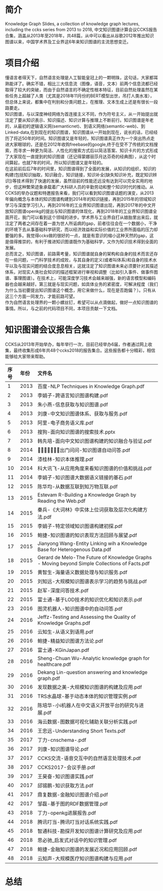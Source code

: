 # 简介
Knowledge Graph Slides, a collection of knowledge graph lectures, including the ccks series from 2013 to 2018, 中文知识图谱计算会议CCKS报告合集，涵盖从2013年至2018年，共48篇，从中可以看出从谷歌2012年推出知识图谱以来，中国学术界及工业界这6年来知识图谱的主流思想变迁。

# 项目介绍
   懂语言者得天下，自然语言处理是人工智能皇冠上的一颗明珠，这句话，大家都耳熟能详了。确实不错，相比三大信息流（图像，语音，文本）前两个信息流都已经取得了较大的突破，而由于自然语言的不确定性根本特征，目前自然处理虽然在某些任务上超越了人类（尤其是2018年11月份的BERT模型出世，吊打人类水准），但总体上来说，都集中在判别和分类问题上，在推理、文本生成上还是有很长一段路要走。  
   知识图谱，与以深度神经网络为首连接主义不同，作为符号主义，从一开始提出就注定了要从知识表示、知识描述、知识计算与推理上不断前行。知识图谱是年老的，从最初的逻辑语义网(semanticnet)、到语义网络(semantic-web)、到Linked-data,在到现在的知识图谱，知识图谱从一开始到现在，说长的话，已经经历了将近50年的时间。知识图谱又是年轻的，知识图谱真正作为一个突出热点走进大家眼球的，还是在2012年收购freebase的google,终于在受不了传统的文档搜索，而寻求一种更为简洁、人性化的搜索方式后以简洁答案、知识卡片的方式形成了大家现在一直提到的知识图谱（还记得蒙娜丽莎月达芬奇的经典图），从这个时间算起，也就7年的时间，所以知识图谱又是年轻的。  
   在这前前后后7年的时间里，知识图谱得到了全面的发展，从知识的组织，知识的构建(包括知识抽取，知识融合，知识链接，知识补全[缺失知识补充，既定知识辨识])等技术得到了快速的发展，虽然目前的性能还远没有达到可以完全实用的地步，但这种繁荣迹象承载着广大科研人员的辛勤劳动和整个知识时代的推动。从CCKS的举办议题和特邀报告来看，我们可以看到知识图谱话题的演变，从2013年偏向概念与本体的知识图谱构建到2014年的知识链接，再到2015年的领域知识学习与深度学习引入，再到2016年的工业界知识图谱出现，再到2017年的中文开放知识图谱openkg的提出与知识图谱的体现化，再到2018年的工业界知识图谱全面开花，我门可以看到这个领域的进步。学术界与工业界自打从娘胎里出来后，就注定了两者之间存在着一直为世人所诟病的gap，前者往往会在一个数据小，干净的环境下去从事基础科学研究，而以经济效益和实际价值的工业界所面临的压力却要强的多。我觉得ccks做的很好的一点，就是有意识的缩小这种天然的gap，这是值得推崇的，有利于推进知识图谱既作为基础科学，又作为知识技术得到全面的发展。  
   总而言之，知识图谱，前路需考量，知识图谱就自身的架构和自身的技术而言还存在一些问题，一门科学技术的成败，与其自身的定义(或者叫体系)和自身的技术水平以及与现实问题的结合度息息相关，这就注定了知识图谱未来必须要针对其描述体系，对现实人类社会知识的描述框架进行审视和调整（比如引入事件、做事件图谱、事理图谱）。在技术上，可能深度学习技术会越来越强，新的语言模型和编码器也会越来越好。第三就是与现实问题，如具体业务的紧密度，可解决程度（我们为什么当初要提出知识图谱这个概念，用它来做什么，现在是否跑偏？）。只有从这三个方面一同发力，才能前路可望。  
   作为自然语言处理界的一颗小螺丝钉，希望可以从点滴做起，做好一点知识图谱的事情。所以，与之前的代码项目不同，本项目贡献一下文档。  

# 知识图谱会议报告合集
CCKS从2013年开始举办，每年举行一次，目前已经举办6届，作者通过网上收集，最终收集形成6年共48个ccks2018的报告集合。这些报告都十分精彩，相信能够给大家带来帮助。

| 序号 | 年份 | 文件名 |
| :--- | :--- | :--- |
| 1 | 2013 | 百度-NLP Techniques in Knowledge Graph.pdf |
| 2 | 2013 | 李娟子-跨语言知识图谱构建.pdf |
| 3 | 2013 | 朱小燕-信息获取与知识图谱.pdf |
| 4 | 2013 | 刘康-中文知识图谱体系、获取与服务.pdf |
| 5 | 2013 | 阿里-电子商务语义库.pdf |
| 6 | 2013 | 搜狗-面向知识图谱的搜索技术.pptx |
| 7 | 2013 | 韩先培-面向中文知识图谱构建的知识融合与验证.pdf |
| 8 | 2014 |  􏰀􏰁􏰂􏰃􏰄􏰅􏰆出门问问-知识图谱自动问答.pdf |
| 9 | 2014 | 漆桂林-知识本体推理.pdf |
| 10 | 2014 |  科大讯飞-从应用角度来看知识图谱的价值和挑战.pdf |
| 11 | 2014 | 李娟子-知识图谱大数据语义链接的基石.pdf |
| 12 | 2015 | 陈华均-从数据互联到知万物互联.pdf |
| 13 | 2015 | Estevam R-Building a Knowledge Graph by Reading the Web.pdf |
| 14 | 2015 | 秦兵-《大词林》中实体上位词获取及层次化构建方法.pdf |
| 15 | 2015 | 李娟子-特定领域知识图谱构建初探.pdf |
| 16 | 2015 | 鲍捷-知识图谱的知识表现方法回顾与展望.pdf |
| 17 | 2015 | Jianyong Wang-Entity Linking wih a Knowledge Base for Heterogenous Data.pdf |
| 18 | 2015 | Gerard de Melo-The Future of Knowledge Graphs - Moving beyond Simple Collections of Facts.pdf |
| 19 | 2015 | 黄智生-海量语义数据处理与知识服务.pdf |
| 20 | 2015 | 刘知远-大规模知识图谱表示学习的趋势与挑战.pdf |
| 21 | 2015 | 赵军-深度问答技术.pdf |
| 22 | 2015 | 富士通-基于LOD技术的知识优化和知识表示.pdf |
| 23 | 2016 | 图灵机器人-知识图谱中的自动问答.pdf |
| 24 | 2016 | Jeffz-Testing and Assessing the Quality of Knowledge Graphs.pdf |
| 25 | 2016 | 云知生-从语义到语用.pdf |
| 26 | 2016 | 鲍捷-精益知识图谱方法论.pdf |
| 27 | 2016 | 富士通-KGinJapan.pdf |
| 28 | 2016 | Sheng-Chuan Wu-Analytic knowledge graph for healthcare.pdf |
| 29 | 2016 | Dekang Lin-question answering and knowledge graph.pdf |
| 30 | 2016 | 发现数据之美-大规模知识图谱的构建及应用.pdf |
| 31 | 2016 | TRS水晶球-基于动态本体的知识管理实例.pdf |
| 32 | 2016 | 陈培华-小i机器人在中文语义开放平台的研究与进展.pdf |
| 33 | 2016 | 海云数据-图数据可视化辅助关联分析实践.pdf |
| 34 | 2016 | 王忠远-Understanding Short Texts.pdf |
| 35 | 2017 | 丁力-cnschema-.pdf |
| 36 | 2017 | 刘康-知识图谱导论.pdf |
| 37 | 2017 | CCKS交流-语音交互中的自然语言处理技术.pdf |
| 38 | 2017 | CCKS2017-会议手册.pdf |
| 39 | 2017 | 王昊奋-知识图谱实践.pdf |
| 40 | 2017 | 邱锡鹏-知识获取方法.pdf |
| 41 | 2017 | 鼎复数据-金融知识图谱介绍.pdf |
| 42 | 2017 | 邹磊-基于图的RDF数据管理.pdf |
| 43 | 2018 | 丁力-openkg进展报告.pdf |
| 44 | 2018 | 腾讯叮当-腾讯叮当对话系统实践.pdf |
| 45 | 2018 | 智通科技-勘探开发知识图谱计算研究及应用.pdf |
| 46 | 2018 | 思必驰_启发式对话中的知识管理.pdf |
| 47 | 2018 | 鲍捷-金融知识图谱的发展近况和应用回顾.pdf |
| 48 | 2018 | 云知声-大规模医疗知识图谱构建与应用.pdf |

# 总结
